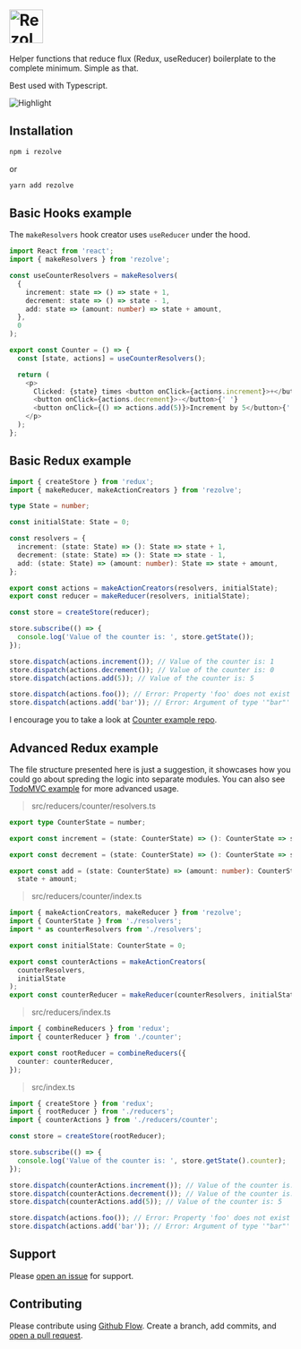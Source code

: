 # <img src='https://github.com/smith-chris/rezolve/raw/master/assets/logo.png' height='60' alt='Rezolve' />

Helper functions that reduce flux (Redux, useReducer) boilerplate to the complete minimum. Simple as that.

Best used with Typescript.

<img src='https://github.com/smith-chris/rezolve/raw/master/assets/hl.gif' alt='Highlight' />

## Installation

```bash
npm i rezolve
```

or

```bash
yarn add rezolve
```

## Basic Hooks example

The `makeResolvers` hook creator uses `useReducer` under the hood.

```ts
import React from 'react';
import { makeResolvers } from 'rezolve';

const useCounterResolvers = makeResolvers(
  {
    increment: state => () => state + 1,
    decrement: state => () => state - 1,
    add: state => (amount: number) => state + amount,
  },
  0
);

export const Counter = () => {
  const [state, actions] = useCounterResolvers();

  return (
    <p>
      Clicked: {state} times <button onClick={actions.increment}>+</button>{' '}
      <button onClick={actions.decrement}>-</button>{' '}
      <button onClick={() => actions.add(5)}>Increment by 5</button>{' '}
    </p>
  );
};
```

## Basic Redux example

```ts
import { createStore } from 'redux';
import { makeReducer, makeActionCreators } from 'rezolve';

type State = number;

const initialState: State = 0;

const resolvers = {
  increment: (state: State) => (): State => state + 1,
  decrement: (state: State) => (): State => state - 1,
  add: (state: State) => (amount: number): State => state + amount,
};

export const actions = makeActionCreators(resolvers, initialState);
export const reducer = makeReducer(resolvers, initialState);

const store = createStore(reducer);

store.subscribe(() => {
  console.log('Value of the counter is: ', store.getState());
});

store.dispatch(actions.increment()); // Value of the counter is: 1
store.dispatch(actions.decrement()); // Value of the counter is: 0
store.dispatch(actions.add(5)); // Value of the counter is: 5

store.dispatch(actions.foo()); // Error: Property 'foo' does not exist on type [...].
store.dispatch(actions.add('bar')); // Error: Argument of type '"bar"' is not assignable to parameter of type 'number'.
```

I encourage you to take a look at [Counter example repo](https://github.com/smith-chris/rezolve-counter-example).

## Advanced Redux example

The file structure presented here is just a suggestion, it showcases how you could go about spreding the logic into separate modules. You can also see [TodoMVC example](https://github.com/smith-chris/rezolve-todomvc-example) for more advanced usage.

> src/reducers/counter/resolvers.ts

```ts
export type CounterState = number;

export const increment = (state: CounterState) => (): CounterState => state + 1;

export const decrement = (state: CounterState) => (): CounterState => state - 1;

export const add = (state: CounterState) => (amount: number): CounterState =>
  state + amount;
```

> src/reducers/counter/index.ts

```ts
import { makeActionCreators, makeReducer } from 'rezolve';
import { CounterState } from './resolvers';
import * as counterResolvers from './resolvers';

export const initialState: CounterState = 0;

export const counterActions = makeActionCreators(
  counterResolvers,
  initialState
);
export const counterReducer = makeReducer(counterResolvers, initialState);
```

> src/reducers/index.ts

```ts
import { combineReducers } from 'redux';
import { counterReducer } from './counter';

export const rootReducer = combineReducers({
  counter: counterReducer,
});
```

> src/index.ts

```ts
import { createStore } from 'redux';
import { rootReducer } from './reducers';
import { counterActions } from './reducers/counter';

const store = createStore(rootReducer);

store.subscribe(() => {
  console.log('Value of the counter is: ', store.getState().counter);
});

store.dispatch(counterActions.increment()); // Value of the counter is: 1
store.dispatch(counterActions.decrement()); // Value of the counter is: 0
store.dispatch(counterActions.add(5)); // Value of the counter is: 5

store.dispatch(actions.foo()); // Error: Property 'foo' does not exist on type [...].
store.dispatch(actions.add('bar')); // Error: Argument of type '"bar"' is not assignable to parameter of type 'number'.
```

## Support

Please [open an issue](https://github.com/smith-chris/rezolve/issues/new) for support.

## Contributing

Please contribute using [Github Flow](https://guides.github.com/introduction/flow/). Create a branch, add commits, and [open a pull request](https://github.com/smith-chris/rezolve/compare).
